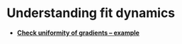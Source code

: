 # Understanding fit dynamics

- **[Check uniformity of gradients – example](./Check%20uniformity%20of%20gradients%20--%20example.ipynb)**
